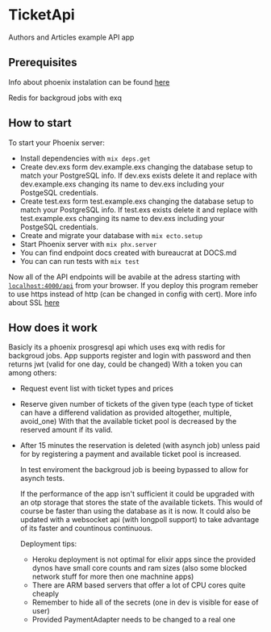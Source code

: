 # TicketApi

Authors and Articles example API app

## Prerequisites

Info about phoenix instalation can be found [here](https://phoenixframework.readme.io/docs/installation)

Redis for backgroud jobs with exq

## How to start

To start your Phoenix server:

* Install dependencies with `mix deps.get`
* Create dev.exs form dev.example.exs changing the database setup to match your PostgreSQL info. If dev.exs exists delete it and replace with dev.example.exs changing its name to dev.exs including your PostgeSQL credentials.
* Create test.exs form test.example.exs changing the database setup to match your PostgreSQL info. If test.exs exists delete it and replace with test.example.exs changing its name to dev.exs including your PostgeSQL credentials.
* Create and migrate your database with `mix ecto.setup`
* Start Phoenix server with `mix phx.server`
* You can find endpoint docs created with bureaucrat at DOCS.md
* You can can run tests with `mix test`

Now all of the API endpoints will be avabile at the adress starting with [`localhost:4000/api`](http://localhost:4000/api) from your browser.
If you deploy this program remeber to use https instead of http (can be changed in config with cert).
More info about SSL [here](https://phoenixframework.readme.io/docs/configuration-for-ssl)

## How does it work
  Basicly its a phoenix prosgresql api which uses exq with redis for backgroud jobs.
  App supports register and login with password and then returns jwt (valid for one day, could be changed)
  With a token you can among others:

* Request event list with ticket types and prices
* Reserve given number of tickets of the given type (each type of ticket can have a differend validation as provided altogether, multiple, avoid_one)
  With that the available ticket pool is decreased by the reserved amount if its valid.
* After 15 minutes the reservation is deleted (with asynch job) unless paid for by registering a payment and available ticket pool is increased.

  In test enviroment the backgroud job is beeing bypassed to allow for asynch tests.

  If the performance of the app isn't sufficient it could be upgraded with an otp storage that stores the state of the available tickets.
  This would of course be faster than using the database as it is now.
  It could also be updated with a websocket api (with longpoll support) to take advantage of its faster and countinous continuous.

  Deployment tips:

  * Heroku deployment is not optimal for elixir apps since the provided dynos have small core counts and ram sizes (also some blocked network stuff for more then one machnine apps)
  * There are ARM based servers that offer a lot of CPU cores quite cheaply
  * Remember to hide all of the secrets (one in dev is visible for ease of user)
  * Provided PaymentAdapter needs to be changed to a real one
